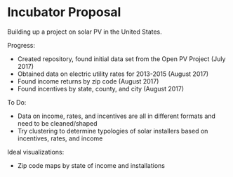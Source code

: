 # Incubator Proposal
Building up a project on solar PV in the United States.

Progress:
- Created repository, found initial data set from the Open PV Project (July 2017)
- Obtained data on electric utility rates for 2013-2015 (August 2017)
- Found income returns by zip code (August 2017)
- Found incentives by state, county, and city (August 2017)

To Do:
- Data on income, rates, and incentives are all in different formats and need to be cleaned/shaped
- Try clustering to determine typologies of solar installers based on incentives, rates, and income

Ideal visualizations:
- Zip code maps by state of income and installations
